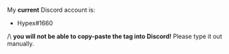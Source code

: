 My **current** Discord account is:
- Ηурех#1660

/\ **you will not be able to copy-paste the tag into Discord!** Please type it out manually.
